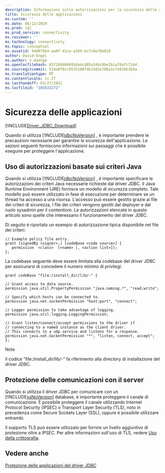 ```yaml
---
description: Informazioni sulle autorizzazioni per la sicurezza delle applicazioni e i criteri Java quando si sviluppa un'applicazione mediante il driver JDBC.
title: Sicurezza delle applicazioni
ms.custom: ''
ms.date: 08/12/2019
ms.prod: sql
ms.prod_service: connectivity
ms.reviewer: ''
ms.technology: connectivity
ms.topic: conceptual
ms.assetid: 940879b4-aa0f-41ce-a369-6cfc0e78e01d
author: David-Engel
ms.author: v-daenge
ms.openlocfilehash: 03f20db06095da4c805a349c8be2b1a70afc71d4
ms.sourcegitcommit: 524a0f0cc9533188f4b14d2e78ba1cfe816b3b9a
ms.translationtype: MT
ms.contentlocale: it-IT
ms.lasthandoff: 03/27/2021
ms.locfileid: "105633272"
---
```

# <a name="application-security"></a>Sicurezza delle applicazioni

[!INCLUDE[Driver_JDBC_Download](../../includes/driver_jdbc_download.md)]

Quando si utilizza [!INCLUDE[jdbcNoVersion](../../includes/jdbcnoversion_md.md)] , è importante prendere le precauzioni necessarie per garantire la sicurezza dell'applicazione. Le sezioni seguenti forniscono informazioni sui passaggi che è possibile eseguire per proteggere l'applicazione.

## <a name="using-java-policy-permissions"></a>Uso di autorizzazioni basate sui criteri Java

Quando si utilizza [!INCLUDE[jdbcNoVersion](../../includes/jdbcnoversion_md.md)] , è importante specificare le autorizzazioni dei criteri Java necessarie richieste dal driver JDBC. Il Java Runtime Environment (JRE) fornisce un modello di sicurezza completo. Tale modello può essere utilizzato in fase di esecuzione per determinare se un thread ha accesso a una risorsa. L'accesso può essere gestito grazie ai file dei criteri di sicurezza, I file dei criteri vengono gestiti dal deployer e dal ruolo sysadmin per il contenitore. Le autorizzazioni elencate in questo articolo sono quelle che interessano il funzionamento del driver JDBC.

Di seguito è riportato un esempio di autorizzazione tipica disponibile nel file dei criteri:

```config
// Example policy file entry.
grant [signedBy <signer>,] [codeBase <code source>] {
   permission  <class>  [<name> [, <action list>]];
};
```

 La codebase seguente deve essere limitata alla codebase del driver JDBC per assicurarsi di concedere il numero minimo di privilegi.

```config
grant codeBase "file:/install_dir/lib/-" {

// Grant access to data source.
permission java.util.PropertyPermission "java.naming.*", "read,write";

// Specify which hosts can be connected to.
permission java.net.socketPermission "host:port", "connect";

// Logger permission to take advantage of logging.
permission java.util.logging.LoggingPermission;

// Grant listen/connect/accept permissions to the driver if
// connecting to a named instance as the client driver.
// This connects to a udp service and listens for a response.
permission java.net.SocketPermission "*", "listen, connect, accept";
};
```

> [!NOTE]
> Il codice "file:/install_dir/lib/-" fa riferimento alla directory di installazione del driver JDBC.

## <a name="protecting-server-communication"></a>Protezione delle comunicazioni con il server

Quando si utilizza il driver JDBC per comunicare con un [!INCLUDE[ssNoVersion](../../includes/ssnoversion-md.md)] database, è importante proteggere il canale di comunicazione. È possibile proteggere il canale utilizzando Internet Protocol Security (IPSEC) o Transport Layer Security (TLS), noto in precedenza come Secure Sockets Layer (SSL), oppure è possibile utilizzare entrambi.

Il supporto TLS può essere utilizzato per fornire un livello aggiuntivo di protezione oltre a IPSEC. Per altre informazioni sull'uso di TLS, vedere [Uso della crittografia](using-ssl-encryption.md).

## <a name="see-also"></a>Vedere anche

[Protezione delle applicazioni del driver JDBC](securing-jdbc-driver-applications.md)
